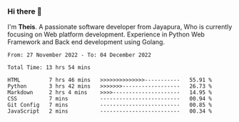 ### Hi there 👋

I'm <b>Theis</b>. A passionate software developer from Jayapura, Who is currently focusing on Web platform development. Experience in Python Web Framework and Back end development using Golang.

 
 <!--START_SECTION:waka-->

```text
From: 27 November 2022 - To: 04 December 2022

Total Time: 13 hrs 54 mins

HTML         7 hrs 46 mins   >>>>>>>>>>>>>>-----------   55.91 %
Python       3 hrs 42 mins   >>>>>>>------------------   26.73 %
Markdown     2 hrs 4 mins    >>>>---------------------   14.95 %
CSS          7 mins          -------------------------   00.94 %
Git Config   7 mins          -------------------------   00.85 %
JavaScript   2 mins          -------------------------   00.34 %
```

<!--END_SECTION:waka-->
